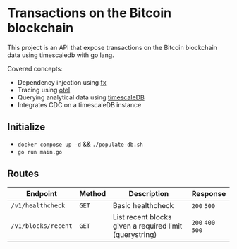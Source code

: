 # Transactions on the Bitcoin blockchain

This project is an API that expose transactions on the Bitcoin blockchain data using timescaledb with go lang.

Covered concepts:

- Dependency injection using [fx](https://github.com/uber-go/fx)
- Tracing using [otel](https://opentelemetry.io/docs/instrumentation/go/)
- Querying analytical data using [timescaleDB](https://docs.timescale.com/api/latest/)
- Integrates CDC on a timescaleDB instance

## Initialize

- `docker compose up -d` && `./populate-db.sh`
- `go run main.go`

## Routes

| Endpoint           | Method        | Description                                                       | Response          |
| -------------------| --------------| ------------------------------------------------------------------| ------------------|
| `/v1/healthcheck`  | `GET`         | Basic healthcheck                                                 | `200` `500`       |
| `/v1/blocks/recent`| `GET`         | List recent blocks given a required limit (querystring)           | `200` `400` `500` |